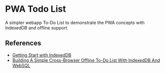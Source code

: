# PWA Todo List

A simpler webapp To-Do List to demonstrate the PWA concepts with IndexedDB and offline support.

## References

- [Getting Start with IndexedDB](https://www.youtube.com/watch?v=g4U5WRzHitM)
- [Building A Simple Cross-Browser Offline To-Do List With IndexedDB And WebSQL](https://www.smashingmagazine.com/2014/09/building-simple-cross-browser-offline-todo-list-indexeddb-websql/)
